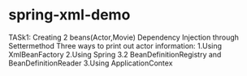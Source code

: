 # spring-xml-demo
TASk1:
 Creating 2 beans(Actor,Movie)
 Dependency Injection through Settermethod
 Three ways to print out actor information: 
 1.Using XmlBeanFactory
 2.Using Spring 3.2 BeanDefinitionRegistry and BeanDefinitionReader
 3.Using ApplicationContex
